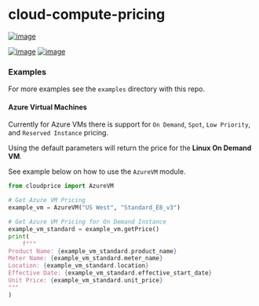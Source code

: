 # cloud-compute-pricing
[![image](https://img.shields.io/pypi/v/cloudprice.svg)](https://pypi.org/project/cloudprice/)
<!-- [![image](https://pepy.tech/badge/cloudprice)](https://pepy.tech/project/geodemo) -->
[![image](https://github.com/guanjieshen/cloud-compute-pricing/workflows/build/badge.svg)](https://github.com/giswqs/geodemo/actions?query=workflow%3Abuild)
[![image](https://img.shields.io/badge/License-MIT-yellow.svg)](https://opensource.org/licenses/MIT)

### Examples
For more examples see the `examples` directory with this repo.

#### Azure Virtual Machines
Currently for Azure VMs there is support for `On Demand`, `Spot`, `Low Priority`, and `Reserved Instance` pricing. 

Using the default parameters will return the price for the __Linux On Demand VM__.

See example below on how to use the `AzureVM` module. 

```python
from cloudprice import AzureVM

# Get Azure VM Pricing
example_vm = AzureVM("US West", "Standard_E8_v3")

# Get Azure VM Pricing for On Demand Instance
example_vm_standard = example_vm.getPrice()
print(
    f"""
Product Name: {example_vm_standard.product_name}
Meter Name: {example_vm_standard.meter_name}
Location: {example_vm_standard.location}
Effective Date: {example_vm_standard.effective_start_date}
Unit Price: {example_vm_standard.unit_price}
"""
)

```